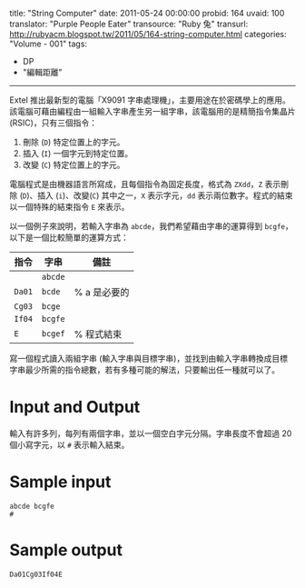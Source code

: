 title: "String Computer"
date: 2011-05-24 00:00:00
probid: 164
uvaid: 100
translator: "Purple People Eater"
transource: "Ruby 兔"
transurl: http://rubyacm.blogspot.tw/2011/05/164-string-computer.html
categories: "Volume - 001"
tags:
- DP
- "編輯距離"
---

Extel 推出最新型的電腦「X9091 字串處理機」，主要用途在於密碼學上的應用。該電腦可藉由編程由一組輸入字串產生另一組字串，該電腦用的是精簡指令集晶片 (RSIC)，只有三個指令：

1. 刪除 (`D`) 特定位置上的字元。
2. 插入 (`I`) 一個字元到特定位置。
3. 改變 (`C`) 特定位置上的字元。

電腦程式是由機器語言所寫成，且每個指令為固定長度，格式為 `ZXdd`，`Z` 表示刪除 (`D`)、插入 (`i`)、改變(`C`) 其中之一，`X` 表示字元，`dd` 表示兩位數字。程式的結束以一個特殊的結束指令 `E` 來表示。

以一個例子來說明，若輸入字串為 `abcde`，我們希望藉由字串的運算得到 `bcgfe`，以下是一個比較簡單的運算方式：

指令   | 字串    | 備註
-------|---------|-------
       | `abcde` |
`Da01` | `bcde`  | % a 是必要的
`Cg03` | `bcge`  |
`If04` | `bcgfe` |
`E`    | `bcgef` | % 程式結束


寫一個程式讀入兩組字串 (輸入字串與目標字串)，並找到由輸入字串轉換成目標字串最少所需的指令總數，若有多種可能的解法，只要輸出任一種就可以了。

# Input and Output

輸入有許多列，每列有兩個字串，並以一個空白字元分隔。字串長度不會超過 20 個小寫字元，以 `#` 表示輸入結束。

# Sample input

	abcde bcgfe
	#

# Sample output

	Da01Cg03If04E